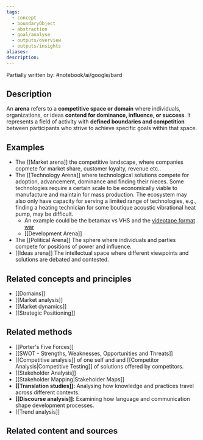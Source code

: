 ```yaml
---
tags:
  - concept
  - boundaryObject
  - abstraction
  - goal/analyse
  - outputs/overview
  - outputs/insights
aliases: 
description:
---
```

Partially written by: #notebook/ai/google/bard
## Description
An **arena** refers to a **competitive space or domain** where individuals, organizations, or ideas **contend for dominance, influence, or success**. It represents a field of activity with **defined boundaries and competition** between participants who strive to achieve specific goals within that space.

## Examples 
- The [[Market arena]] the competitive landscape, where companies copmete for market share, customer loyalty, revenue etc..
- The [[Technology Arena]] where technological solutions compete for adoption, advancement, dominance and finding their nieces. Some technologies require a certain scale to be economically viable to manufacture and maintain for mass production. The ecosystem may also only have capacity for serving a limited range of technologies, e.g., finding a heating technician for some boutique acoustic vibrational heat pump, may be difficult. 
	- An example could be the betamax vs VHS and the [videotape format war](https://www.wikiwand.com/en/Videotape_format_war) 
	- [[Development Arena]]
- The [[Political Arena]] The sphere where individuals and parties compete for positions of power and influence.
- [[Ideas arena]] The intellectual space where different viewpoints and solutions are debated and contested.

## Related concepts and principles
- [[Domains]]
- [[Market analysis]] 
- [[Market dynamics]]
- [[Strategic Positioning]]

## Related methods
- [[Porter's Five Forces]]
- [[SWOT - Strengths, Weaknesses, Opportunities and Threats]]
- [[Competitive analysis]] of one self and and [[Competitor Analysis|Competitive Testing]] of solutions offered by competitors. 
- [[Stakeholder Analysis]]
- [[Stakeholder Mapping|Stakeholder Maps]]
- **[[Translation studies]]:** Analysing how knowledge and practices travel across different contexts.
- **[[Discourse analysis]]:** Examining how language and communication shape development processes.
- [[Trend analysis]]

## Related content and sources
